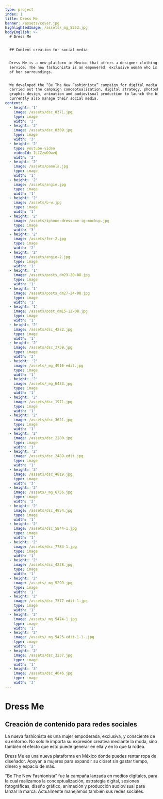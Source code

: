 ```yaml
---
type: project
index: 1
title: Dress Me
banner: /assets/cover.jpg
highlightedImage: /assets/_mg_5553.jpg
bodyEnglish: >-
  # Dress Me


  ## Content creation for social media


  Dress Me is a new platform in Mexico that offers a designer clothing rental
  service. The new fashionista is an empowered, exclusive woman who is conscious
  of her surroundings.


  We developed the “Be The New Fashionista” campaign for digital media. We
  carried out the campaign conceptualization, digital strategy, photoshoots,
  graphic design, animation and audiovisual production to launch the brand. We
  currently also manage their social media.
content:
  - height: '1'
    image: /assets/dsc_0371.jpg
    type: image
    width: '3'
  - height: '3'
    image: /assets/dsc_0389.jpg
    type: image
    width: '3'
  - height: '2'
    type: youtube-video
    videoId: ILCZzwDOwvQ
    width: '2'
  - height: '2'
    image: /assets/pamela.jpg
    type: image
    width: '1'
  - height: '2'
    image: /assets/angie.jpg
    type: image
    width: '1'
  - height: '2'
    image: /assets/b-w.jpg
    type: image
    width: '1'
  - height: '2'
    image: /assets/iphone-dress-me-ig-mockup.jpg
    type: image
    width: '3'
  - height: '2'
    image: /assets/fer-2.jpg
    type: image
    width: '2'
  - height: '2'
    image: /assets/angie-2.jpg
    type: image
    width: '1'
  - height: '1'
    image: /assets/posts_dm23-20-08.jpg
    type: image
    width: '1'
  - height: '1'
    image: /assets/posts_dm27-24-08.jpg
    type: image
    width: '1'
  - height: '1'
    image: /assets/post_dm15-12-08.jpg
    type: image
    width: '1'
  - height: '2'
    image: /assets/dsc_4272.jpg
    type: image
    width: '1'
  - height: '2'
    image: /assets/dsc_3759.jpg
    type: image
    width: '2'
  - height: '2'
    image: /assets/_mg_4916-edit.jpg
    type: image
    width: '1'
  - height: '2'
    image: /assets/_mg_6433.jpg
    type: image
    width: '1'
  - height: '2'
    image: /assets/dsc_1971.jpg
    type: image
    width: '1'
  - height: '2'
    image: /assets/dsc_3621.jpg
    type: image
    width: '1'
  - height: '2'
    image: /assets/dsc_2280.jpg
    type: image
    width: '1'
  - height: '2'
    image: /assets/dsc_2489-edit.jpg
    type: image
    width: '1'
  - height: '3'
    image: /assets/dsc_4819.jpg
    type: image
    width: '3'
  - height: '2'
    image: /assets/_mg_6756.jpg
    type: image
    width: '2'
  - height: '2'
    image: /assets/dsc_4854.jpg
    type: image
    width: '1'
  - height: '2'
    image: /assets/dsc_5844-1.jpg
    type: image
    width: '1'
  - height: '2'
    image: /assets/dsc_7784-1.jpg
    type: image
    width: '1'
  - height: '2'
    image: /assets/dsc_4228.jpg
    type: image
    width: '1'
  - height: '2'
    image: /assets/_mg_5299.jpg
    type: image
    width: '1'
  - height: '2'
    image: /assets/dsc_7377-edit-1.jpg
    type: image
    width: '1'
  - height: '2'
    image: /assets/_mg_5474-1.jpg
    type: image
    width: '1'
  - height: '2'
    image: /assets/_mg_5425-edit-1-1-.jpg
    type: image
    width: '2'
  - height: '2'
    image: /assets/dsc_3237.jpg
    type: image
    width: '1'
  - height: '3'
    image: /assets/dsc_4046.jpg
    type: image
    width: '3'
---
```

# Dress Me

## Creación de contenido para redes sociales

La nueva fashionista es una mujer empoderada, exclusiva, y consciente de su entorno. No solo le importa su expresión creativa mediante la moda, sino también el efecto que esto puede generar en ella y en lo que la rodea.

Dress Me es una nueva plataforma en México donde puedes rentar ropa de diseñador. Apoyan a mujeres para expandir su clóset sin gastar tiempo, dinero y espacio de más. 

“Be The New Fashionista” fue la campaña lanzada en medios digitales, para la cual realizamos la conceptualización, estrategia digital, sesiones fotográficas, diseño gráfico, animación y producción audiovisual para lanzar la marca. Actualmente manejamos también sus redes sociales.
